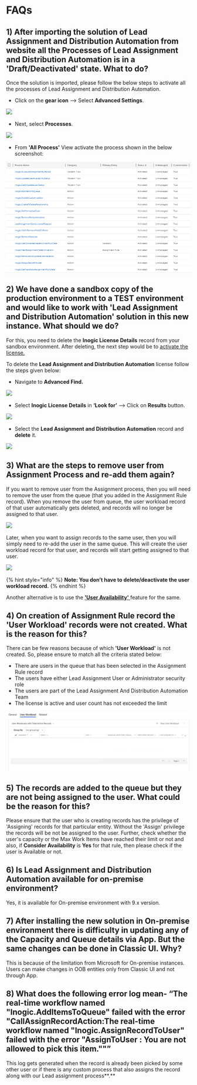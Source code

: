 # FAQs

## 1) After importing the solution of Lead Assignment and Distribution Automation from website all the Processes of Lead Assignment and Distribution Automation is in a 'Draft/Deactivated' state. What to do?

Once the solution is imported, please follow the below steps to activate all the processes of Lead Assignment and Distribution Automation.

* Click on the **gear icon** --> Select **Advanced Settings**.&#x20;

![](../.gitbook/assets/A4D\_1.png)

* Next, select **Processes**.

![](../.gitbook/assets/A4D\_2.png)

* From **'All Process'** View activate the process shown in the below screenshot:

![](../.gitbook/assets/FAQ1.png)

## 2) We have done a sandbox copy of the production environment to a TEST environment and would like to work with 'Lead Assignment and Distribution Automation' solution in this new instance. What should we do?

For this, you need to delete the **Inogic License Details** record from your sandbox environment. After deleting, the next step would be to [activate the license.](https://docs.inogic.com/lead-assignment-and-distribution-automation/getting-started/license-activation)

To delete the **Lead Assignment and Distribution Automation** license follow the steps given below:

* Navigate to **Advanced Find.**

![](<../.gitbook/assets/FAQ\_1 (6).png>)

* Select **Inogic License Details** in **‘Look for’** --> Click on **Results** button.

![](../.gitbook/assets/FAQ\_2.png)

* Select the **Lead Assignment and Distribution Automation** record and **delete** it.

![](<../.gitbook/assets/FAQ\_3 (2).png>)

## 3) What are the steps to remove user from Assignment Process and re-add them again?

If you want to remove user from the Assignment process, then you will need to remove the user from the queue (that you added in the Assignment Rule record). When you remove the user from queue, the user workload record of that user automatically gets deleted, and records will no longer be assigned to that user.

![](../.gitbook/assets/image\_2021\_07\_19T05\_27\_13\_454Z.png)

Later, when you want to assign records to the same user, then you will simply need to re-add the user in the same queue. This will create the user workload record for that user, and records will start getting assigned to that user.

![](../.gitbook/assets/image\_2021\_07\_19T05\_27\_49\_462Z.png)

{% hint style="info" %}
**Note: You don’t have to delete/deactivate the user workload record.**
{% endhint %}

Another alternative is to use the [**'User Availability'** ](https://docs.inogic.com/lead-assignment-and-distribution-automation/configuration/set-up-user-availability)feature for the same.

## 4) On creation of Assignment Rule record the 'User Workload' records were not created. What is the reason for this?

There can be few reasons because of which **'User Workload'** is not created. So, please ensure to match all the criteria stated below:

* There are users in the queue that has been selected in the Assignment Rule record&#x20;
* The users have either Lead Assignment User or Administrator security role&#x20;
* The users are part of the Lead Assignment And Distribution Automation Team&#x20;
* The license is active and user count has not exceeded the limit

![](<../.gitbook/assets/FAQ - 4.png>)

## 5) The records are added to the queue but they are not being assigned to the user. What could be the reason for this?

Please ensure that the user who is creating records has the privilege of 'Assigning' records for that particular entity. Without the 'Assign' privilege the records will be not be assigned to the user. Further, check whether the user's capacity or the Max Work Items have reached their limit or not and also, if **Consider Availability** is **Yes** for that rule, then please check if the user is Available or not.

## 6) Is Lead Assignment and Distribution Automation available for on-premise environment?

Yes, it is available for On-premise environment with 9.x version.

## 7) After installing the new solution in On-premise environment there is difficulty in updating any of the Capacity and Queue details via App. But the same changes can be done in Classic UI. Why?

This is because of the limitation from Microsoft for On-premise instances. Users can make changes in OOB entities only from Classic UI and not through App.

## 8) What does the following error log mean- **“The real-time workflow named "Inogic.AddItemsToQueue" failed with the error "CallAssignRecordAction:The real-time workflow named "Inogic.AssignRecordToUser" failed with the error "AssignToUser : You are not allowed to pick this item.""”**

This log gets generated when the record is already been picked by some other user or if there is any custom process that also assigns the record along with our Lead assignment process**.**
